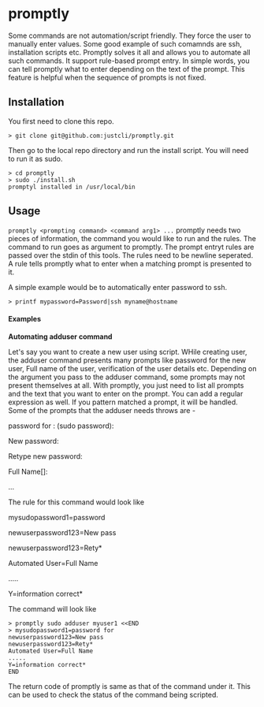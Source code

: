 # promptly
Some commands are not automation/script friendly. They force the user to manually enter values. Some good example of such comamnds are ssh, installation scripts etc. Promptly solves it all and allows you to automate all such commands. It support rule-based prompt entry. In simple words, you can tell promptly what to enter depending on the text of the prompt. This feature is helpful when the sequence of prompts is not fixed.

## Installation
You first need to clone this repo.

```
> git clone git@github.com:justcli/promptly.git
```
Then go to the local repo directory and run the install script. You will need to run it as sudo.

```
> cd promptly
> sudo ./install.sh
promptyl installed in /usr/local/bin
```

## Usage
`promptly <prompting command> <command arg1> ...`
promptly needs two pieces of information, the command you would like to run and the rules. The command to run goes as argument to promptly. The prompt entryt rules are passed over the stdin of this tools. The rules need to be newline seperated. A rule tells promptly what to enter when a matching prompt is presented to it.

A simple example would be to automatically enter password to ssh. 

```
> printf mypassword=Password|ssh myname@hostname
```
#### Examples
**Automating adduser command**

Let's say you want to create a new user using script. WHile creating user, the adduser command presents many prompts like password for the new user, Full name of the user, verification of the user details etc. Depending on the argument you pass to the adduser command, some prompts may not present themselves at all. With promptly, you just need to list all prompts and the text that you want to enter on the prompt. You can add a regular expression as well. If you pattern matched a prompt, it will be handled. Some of the prompts that the adduser needs throws are -

password for <username>: (sudo password):

New password:

Retype new password:

Full Name[]:

...


The rule for this command would look like

mysudopassword1=password

newuserpassword123=New pass

newuserpassword123=Rety*

Automated User=Full Name

.....

Y=information correct*

The command will look like
```
> promptly sudo adduser myuser1 <<END
> mysudopassword1=password for
newuserpassword123=New pass
newuserpassword123=Rety*
Automated User=Full Name
.....
Y=information correct*
END
```

The return code of promptly is same as that of the command under it. This can be used to check the status of the command being scripted.


